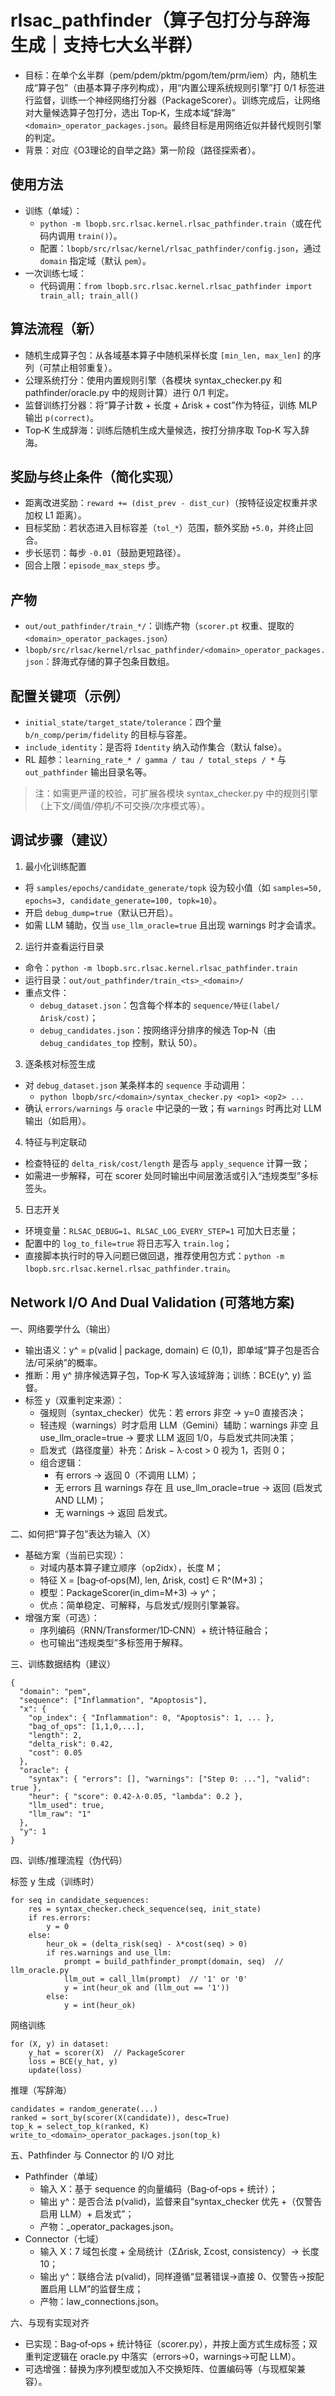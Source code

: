 # rlsac_pathfinder（算子包打分与辞海生成｜支持七大幺半群）

- 目标：在单个幺半群（pem/pdem/pktm/pgom/tem/prm/iem）内，随机生成“算子包”（由基本算子序列构成），用“内置公理系统规则引擎”打
  0/1 标签进行监督，训练一个神经网络打分器（PackageScorer）。训练完成后，让网络对大量候选算子包打分，选出 Top‑K，生成本域“辞海”
  `<domain>_operator_packages.json`。最终目标是用网络近似并替代规则引擎的判定。
- 背景：对应《O3理论的自举之路》第一阶段（路径探索者）。

## 使用方法

- 训练（单域）：
    - `python -m lbopb.src.rlsac.kernel.rlsac_pathfinder.train`（或在代码内调用 `train()`）。
    - 配置：`lbopb/src/rlsac/kernel/rlsac_pathfinder/config.json`，通过 `domain` 指定域（默认 `pem`）。
- 一次训练七域：
    - 代码调用：`from lbopb.src.rlsac.kernel.rlsac_pathfinder import train_all; train_all()`

## 算法流程（新）

- 随机生成算子包：从各域基本算子中随机采样长度 `[min_len, max_len]` 的序列（可禁止相邻重复）。
- 公理系统打分：使用内置规则引擎（各模块 syntax_checker.py 和 pathfinder/oracle.py 中的规则计算）进行 0/1 判定。
- 监督训练打分器：将“算子计数 + 长度 + Δrisk + cost”作为特征，训练 MLP 输出 `p(correct)`。
- Top‑K 生成辞海：训练后随机生成大量候选，按打分排序取 Top‑K 写入辞海。

## 奖励与终止条件（简化实现）

- 距离改进奖励：`reward += (dist_prev - dist_cur)`（按特征设定权重并求加权 L1 距离）。
- 目标奖励：若状态进入目标容差（`tol_*`）范围，额外奖励 `+5.0`，并终止回合。
- 步长惩罚：每步 `-0.01`（鼓励更短路径）。
- 回合上限：`episode_max_steps` 步。

## 产物

- `out/out_pathfinder/train_*/`：训练产物（`scorer.pt` 权重、提取的 `<domain>_operator_packages.json`）
- `lbopb/src/rlsac/kernel/rlsac_pathfinder/<domain>_operator_packages.json`：辞海式存储的算子包条目数组。

## 配置关键项（示例）

- `initial_state/target_state/tolerance`：四个量 `b/n_comp/perim/fidelity` 的目标与容差。
- `include_identity`：是否将 `Identity` 纳入动作集合（默认 false）。
- RL 超参：`learning_rate_* / gamma / tau / total_steps / *` 与 `out_pathfinder` 输出目录名等。

> 注：如需更严谨的校验，可扩展各模块 syntax_checker.py 中的规则引擎（上下文/阈值/停机/不可交换/次序模式等）。

## 调试步骤（建议）

1) 最小化训练配置

- 将 `samples/epochs/candidate_generate/topk` 设为较小值（如 `samples=50, epochs=3, candidate_generate=100, topk=10`）。
- 开启 `debug_dump=true`（默认已开启）。
- 如需 LLM 辅助，仅当 `use_llm_oracle=true` 且出现 warnings 时才会请求。

2) 运行并查看运行目录

- 命令：`python -m lbopb.src.rlsac.kernel.rlsac_pathfinder.train`
- 运行目录：`out/out_pathfinder/train_<ts>_<domain>/`
- 重点文件：
    - `debug_dataset.json`：包含每个样本的 `sequence/特征(label/Δrisk/cost)`；
    - `debug_candidates.json`：按网络评分排序的候选 Top‑N（由 `debug_candidates_top` 控制，默认 50）。

3) 逐条核对标签生成

- 对 `debug_dataset.json` 某条样本的 `sequence` 手动调用：
    - `python lbopb/src/<domain>/syntax_checker.py <op1> <op2> ...`
- 确认 `errors/warnings` 与 `oracle` 中记录的一致；有 `warnings` 时再比对 LLM 输出（如启用）。

4) 特征与判定联动

- 检查特征的 `delta_risk/cost/length` 是否与 `apply_sequence` 计算一致；
- 如需进一步解释，可在 scorer 处同时输出中间层激活或引入“违规类型”多标签头。

5) 日志开关

- 环境变量：`RLSAC_DEBUG=1`、`RLSAC_LOG_EVERY_STEP=1` 可加大日志量；
- 配置中的 `log_to_file=true` 将日志写入 `train.log`；
- 直接脚本执行时的导入问题已做回退，推荐使用包方式：`python -m lbopb.src.rlsac.kernel.rlsac_pathfinder.train`。

## Network I/O And Dual Validation (可落地方案)

一、网络要学什么（输出）

- 输出语义：y^ = p(valid | package, domain) ∈ (0,1)，即单域“算子包是否合法/可采纳”的概率。
- 推断：用 y^ 排序候选算子包，Top‑K 写入该域辞海；训练：BCE(y^, y) 监督。
- 标签 y（双重判定来源）：
    - 强规则（syntax_checker）优先：若 errors 非空 → y=0 直接否决；
    - 轻违规（warnings）时才启用 LLM（Gemini）辅助：warnings 非空 且 use_llm_oracle=true → 要求 LLM 返回 1/0，与启发式共同决策；
    - 启发式（路径度量）补充：Δrisk − λ·cost > 0 视为 1，否则 0；
    - 组合逻辑：
        - 有 errors → 返回 0（不调用 LLM）；
        - 无 errors 且 warnings 存在 且 use_llm_oracle=true → 返回 (启发式 AND LLM)；
        - 无 warnings → 返回 启发式。

二、如何把“算子包”表达为输入（X）

- 基础方案（当前已实现）：
    - 对域内基本算子建立顺序（op2idx），长度 M；
    - 特征 X = [bag‑of‑ops(M), len, Δrisk, cost] ∈ R^(M+3)；
    - 模型：PackageScorer(in_dim=M+3) → y^；
    - 优点：简单稳定、可解释，与启发式/规则引擎兼容。
- 增强方案（可选）：
    - 序列编码（RNN/Transformer/1D‑CNN）+ 统计特征融合；
    - 也可输出“违规类型”多标签用于解释。

三、训练数据结构（建议）

```
{
  "domain": "pem",
  "sequence": ["Inflammation", "Apoptosis"],
  "x": {
    "op_index": { "Inflammation": 0, "Apoptosis": 1, ... },
    "bag_of_ops": [1,1,0,...],
    "length": 2,
    "delta_risk": 0.42,
    "cost": 0.05
  },
  "oracle": {
    "syntax": { "errors": [], "warnings": ["Step 0: ..."], "valid": true },
    "heur": { "score": 0.42-λ·0.05, "lambda": 0.2 },
    "llm_used": true,
    "llm_raw": "1"
  },
  "y": 1
}
```

四、训练/推理流程（伪代码）

标签 y 生成（训练时）

```
for seq in candidate_sequences:
    res = syntax_checker.check_sequence(seq, init_state)
    if res.errors:
        y = 0
    else:
        heur_ok = (delta_risk(seq) - λ*cost(seq) > 0)
        if res.warnings and use_llm:
            prompt = build_pathfinder_prompt(domain, seq)  // llm_oracle.py
            llm_out = call_llm(prompt)  // '1' or '0'
            y = int(heur_ok and (llm_out == '1'))
        else:
            y = int(heur_ok)
```

网络训练

```
for (X, y) in dataset:
    y_hat = scorer(X)  // PackageScorer
    loss = BCE(y_hat, y)
    update(loss)
```

推理（写辞海）

```
candidates = random_generate(...)
ranked = sort_by(scorer(X(candidate)), desc=True)
top_k = select_top_k(ranked, K)
write_to_<domain>_operator_packages.json(top_k)
```

五、Pathfinder 与 Connector 的 I/O 对比

- Pathfinder（单域）
    - 输入 X：基于 sequence 的向量编码（Bag‑of‑ops + 统计）；
    - 输出 y^：是否合法 p(valid)，监督来自“syntax_checker 优先 +（仅警告启用 LLM）+ 启发式”；
    - 产物：<domain>_operator_packages.json。
- Connector（七域）
    - 输入 X：7 域包长度 + 全局统计（ΣΔrisk, Σcost, consistency）→ 长度 10；
    - 输出 y^：联络合法 p(valid)，同样遵循“显著错误→直接 0、仅警告→按配置启用 LLM”的监督生成；
    - 产物：law_connections.json。

六、与现有实现对齐

- 已实现：Bag‑of‑ops + 统计特征（scorer.py），并按上面方式生成标签；双重判定逻辑在 oracle.py 中落实（errors→0，warnings→可配
  LLM）。
- 可选增强：替换为序列模型或加入不交换矩阵、位置编码等（与现框架兼容）。





